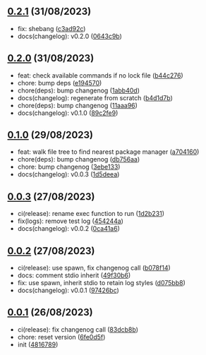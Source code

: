 ## [0.2.1](https://github.com/Daniel-Knights/tun-runner/compare/v0.2.0...v0.2.1) (31/08/2023)

- fix: shebang ([c3ad92c](https://github.com/Daniel-Knights/tun-runner/commit/c3ad92c1a8780acd24170b3ab0da1aa7281e6202))
- docs(changelog): v0.2.0 ([0643c9b](https://github.com/Daniel-Knights/tun-runner/commit/0643c9bc1614647cc1661dd3ddf96c7f0c7d05de))

## [0.2.0](https://github.com/Daniel-Knights/tun-runner/compare/v0.1.0...v0.2.0) (31/08/2023)

- feat: check available commands if no lock file ([b44c276](https://github.com/Daniel-Knights/tun-runner/commit/b44c2763b68e18e246906ed9eb8f3f691d8bb364))
- chore: bump deps ([e194570](https://github.com/Daniel-Knights/tun-runner/commit/e194570ec2c1d9dbed9bc72b398140336075daf5))
- chore(deps): bump changenog ([1abb40d](https://github.com/Daniel-Knights/tun-runner/commit/1abb40d46d7c7c134faf8eb12579f2a92074e4e1))
- docs(changelog): regenerate from scratch ([b4d1d7b](https://github.com/Daniel-Knights/tun-runner/commit/b4d1d7b5080fc3200a002441edf0483052696b0f))
- chore(deps): bump changenog ([11aaa96](https://github.com/Daniel-Knights/tun-runner/commit/11aaa96d92f76c6dac0cd16d317dee4995563db4))
- docs(changelog): v0.1.0 ([89c2fe9](https://github.com/Daniel-Knights/tun-runner/commit/89c2fe92295f5faf6f0dde4acc3f2c27597324a4))

## [0.1.0](https://github.com/Daniel-Knights/tun-runner/compare/v0.0.3...v0.1.0) (29/08/2023)

- feat: walk file tree to find nearest package manager ([a704160](https://github.com/Daniel-Knights/tun-runner/commit/a704160716e9b83d82c39f395ce9d1e26e8468ce))
- chore(deps): bump changenog ([db756aa](https://github.com/Daniel-Knights/tun-runner/commit/db756aa29b0d02c524678fa0b7b5934e12ba4663))
- chore: bump changenog ([3ebe133](https://github.com/Daniel-Knights/tun-runner/commit/3ebe133ad044b4ff5368c081a73880de532e71cd))
- docs(changelog): v0.0.3 ([1d5deea](https://github.com/Daniel-Knights/tun-runner/commit/1d5deea756970691fa5a1c1931b3a6ba864d5da5))

## [0.0.3](https://github.com/Daniel-Knights/tun-runner/compare/v0.0.2...v0.0.3) (27/08/2023)

- ci(release): rename exec function to run ([1d2b231](https://github.com/Daniel-Knights/tun-runner/commit/1d2b231a869b60f515fee5f33492bf33c3dc64bb))
- fix(logs): remove test log ([454244a](https://github.com/Daniel-Knights/tun-runner/commit/454244aa049304d4374adac9de1e0f2e8e526f0c))
- docs(changelog): v0.0.2 ([0ca41a6](https://github.com/Daniel-Knights/tun-runner/commit/0ca41a650c4024bc69ea4a87fa7ce1d90fcf3af9))

## [0.0.2](https://github.com/Daniel-Knights/tun-runner/compare/v0.0.1...v0.0.2) (27/08/2023)

- ci(release): use spawn, fix changenog call ([b078f14](https://github.com/Daniel-Knights/tun-runner/commit/b078f146872f1e8e6fb1b40ff7f6a7701af8d631))
- docs: comment stdio inherit ([49f30b6](https://github.com/Daniel-Knights/tun-runner/commit/49f30b67c00aaeb68ac781c78d68b0726dc46ee1))
- fix: use spawn, inherit stdio to retain log styles ([d075bb8](https://github.com/Daniel-Knights/tun-runner/commit/d075bb8790f8e910b36b8bb2f030de7bc25e9e22))
- docs(changelog): v0.0.1 ([97426bc](https://github.com/Daniel-Knights/tun-runner/commit/97426bc1ca7708f449cfc2e78a093d4a28d35046))

## [0.0.1](https://github.com/Daniel-Knights/tun-runner/tags) (26/08/2023)

- ci(release): fix changenog call ([83dcb8b](https://github.com/Daniel-Knights/tun-runner/commit/83dcb8bd89669f1995acf2a7f468899dd337ae1c))
- chore: reset version ([6fe0d5f](https://github.com/Daniel-Knights/tun-runner/commit/6fe0d5f10d6384a8944900116e49683770012d3b))
- init ([4816789](https://github.com/Daniel-Knights/tun-runner/commit/481678920cc57deb09eef0b2716bfebe7e459d0b))
